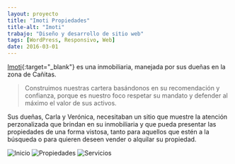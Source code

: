 ```yaml
---
layout: proyecto
title: "Imoti Propiedades"
title-alt: "Imoti"
trabajo: "Diseño y desarrollo de sitio web"
tags: [WordPress, Responsivo, Web]
date: 2016-03-01
---
```


[Imoti](http://www.imoti.com.ar/){:target="_blank"} es una inmobiliaria, manejada por sus dueñas en la zona de Cañitas.

> Construimos nuestras cartera basándonos en su recomendación y confianza, porque es nuestro foco respetar su mandato y defender al máximo el valor de sus activos.

Sus dueñas, Carla y Verónica, necesitaban un sitio que muestre la atención perzonalizada que brindan en su inmobiliaria y que pueda presentar las propiedades de una forma vistosa, tanto para aquellos que estén a la búsqueda o para quieren deseen vender o alquilar su propiedad.  

<div class="fotorama">
	<img src="{{ site.baseurl }}/img/2016_imoti1.jpg" alt="Inicio" />
	<img src="{{ site.baseurl }}/img/2016_imoti2.jpg" alt="Propiedades" />
	<img src="{{ site.baseurl }}/img/2016_imoti3.jpg" alt="Servicios" />
</div>
